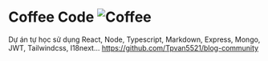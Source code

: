 # Coffee Code ![Coffee](https://github.com/Tpvan5521/blog-community/tree/master/assets/icons/coffee.png?raw=true "Title")
Dự án tự học sử dụng React, Node, Typescript, Markdown, Express, Mongo, JWT, Tailwindcss, I18next...
https://github.com/Tpvan5521/blog-community